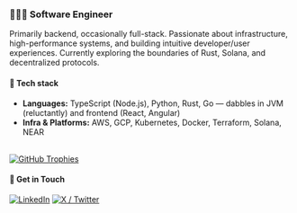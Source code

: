 ### 🧑🏻‍💻 Software Engineer
Primarily backend, occasionally full-stack. Passionate about infrastructure, high-performance systems, and building intuitive developer/user experiences. Currently exploring the boundaries of Rust, Solana, and decentralized protocols.


#### 👾 Tech stack
- **Languages:** TypeScript (Node.js), Python, Rust, Go — dabbles in JVM (reluctantly) and frontend (React, Angular)
- **Infra & Platforms:** AWS, GCP, Kubernetes, Docker, Terraform, Solana, NEAR

\
[![GitHub Trophies](https://github-profile-trophy.vercel.app/?username=iamramtin&theme=algolia&margin-w=20&title=Commits,Experience,Repositories)](https://github.com/ryo-ma/github-profile-trophy)

#### 🤝 Get in Touch

<div>
  <a href="https://www.linkedin.com/in/ramtinmesgari"><img src="https://img.shields.io/badge/-LinkedIn-0A66C2?style=for-the-badge&logo=linkedin&logoColor=white" alt="LinkedIn"></a>  
  <a href="https://x.com/ramteeeeeeeen"><img src="https://img.shields.io/badge/-X-000000?style=for-the-badge&logo=twitter&logoColor=white" alt="X / Twitter"></a>
</div>
